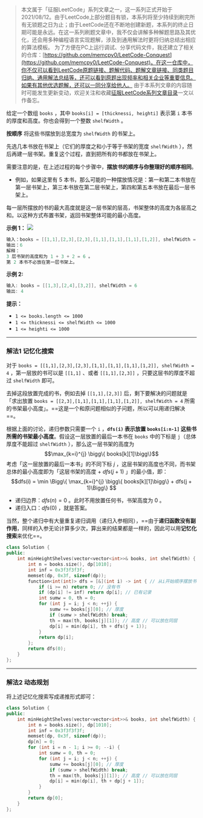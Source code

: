 > 本文属于「征服LeetCode」系列文章之一，这一系列正式开始于2021/08/12。由于LeetCode上部分题目有锁，本系列将至少持续到刷完所有无锁题之日为止；由于LeetCode还在不断地创建新题，本系列的终止日期可能是永远。在这一系列刷题文章中，我不仅会讲解多种解题思路及其优化，还会用多种编程语言实现题解，涉及到通用解法时更将归纳总结出相应的算法模板。
> <b></b>
> 为了方便在PC上运行调试、分享代码文件，我还建立了相关的仓库：[https://github.com/memcpy0/LeetCode-Conquest](https://github.com/memcpy0/LeetCode-Conquest)。在这一仓库中，你不仅可以看到LeetCode原题链接、题解代码、题解文章链接、同类题目归纳、通用解法总结等，还可以看到原题出现频率和相关企业等重要信息。如果有其他优选题解，还可以一同分享给他人。
> <b></b>
> 由于本系列文章的内容随时可能发生更新变动，欢迎关注和收藏[征服LeetCode系列文章目录](https://memcpy0.blog.csdn.net/article/details/119656559)一文以作备忘。

给定一个数组 `books` ，其中 `books[i] = [thicknessi, heighti]` 表示第 `i` 本书的厚度和高度。你也会得到一个整数 `shelfWidth` 。

**按顺序** 将这些书摆放到总宽度为 `shelfWidth` 的书架上。

先选几本书放在书架上（它们的厚度之和小于等于书架的宽度 `shelfWidth` ），然后再建一层书架。重复这个过程，直到把所有的书都放在书架上。

需要注意的是，在上述过程的每个步骤中，**摆放书的顺序与你整理好的顺序相同**。
- 例如，如果这里有 5 本书，那么可能的一种摆放情况是：第一和第二本书放在第一层书架上，第三本书放在第二层书架上，第四和第五本书放在最后一层书架上。

每一层所摆放的书的最大高度就是这一层书架的层高，书架整体的高度为各层高之和。以这种方式布置书架，返回书架整体可能的最小高度。

**示例 1：**
![](https://assets.leetcode.com/uploads/2019/06/24/shelves.png)
```java
输入：books = [[1,1],[2,3],[2,3],[1,1],[1,1],[1,1],[1,2]], shelfWidth = 4
输出：6
解释：
3 层书架的高度和为 1 + 3 + 2 = 6 。
第 2 本书不必放在第一层书架上。
```
**示例 2:**
```java
输入: books = [[1,3],[2,4],[3,2]], shelfWidth = 6
输出: 4
```
**提示：**
-   `1 <= books.length <= 1000`
-   `1 <= thicknessi <= shelfWidth <= 1000`
-   `1 <= heighti <= 1000`

---
### 解法1 记忆化搜索
对于 `books = [[1,1],[2,3],[2,3],[1,1],[1,1],[1,1],[1,2]], shelfWidth = 4` ，第一层放的书可以是 `[[1,1]` 、或者 `[[1,1],[2,3]]` ，只要这层书的厚度不超过 `shelfWidth` 即可。

去掉这段放置完成的书，例如去掉 `[[1,1],[2,3]]` 后，剩下要解决的问题就是「求出放置 `books = [[2,3],[1,1],[1,1],[1,1],[1,2]], shelfWidth = 4` 所需的书架最小高度」。==这是一个和原问题相似的子问题，所以可以用递归解决==。

根据上面的讨论，递归参数只需要一个 `i` ，**`dfs(i)` 表示放置 `books[i:n-1]` 这些书所需的书架最小高度**。假设这一层放置的最后一本书在 `books` 中的下标是 `j`（总体厚度不能超过 `shelfWidth` ），那么这一层书架的高度为$$\max_{k=i}^{j} \bigg\{ books[k][1]\bigg\}$$
考虑「这一层放置的最后一本书」的不同下标 $j$ ，这层书架的高度也不同，而书架总体的最小高度即为「这层书架的高度 + $dfs(j + 1)$ 」的最小值，即：
$$dfs(i) = \min \Bigg\{ \max_{k=i}^{j} \bigg\{ books[k][1]\bigg\} + dfs(j + 1)\Bigg\} $$
- 递归边界：$dfs(n) = 0$ 。此时不用放置任何书，书架高度为 $0$ 。
- 递归入口：$dfs(0)$ ，就是答案。
 
 当然，整个递归中有大量重复递归调用（递归入参相同），==由于**递归函数没有副作用**，同样的入参无论计算多少次，算出来的结果都是一样的，因此可以用**记忆化搜索**来优化==。
```cpp
class Solution {
public:
    int minHeightShelves(vector<vector<int>>& books, int shelfWidth) { 
        int n = books.size(), dp[1010];
        int inf = 0x3f3f3f3f;
        memset(dp, 0x3f, sizeof(dp));
        function<int(int)> dfs = [&](int i) -> int { // 从i开始顺序摆放书,得到的最小书架高度
            if (i >= n) return 0; // 没有书
            if (dp[i] != inf) return dp[i]; // 已有记录
            int sumw = 0, th = 0;
            for (int j = i; j < n; ++j) {
                sumw += books[j][0]; // 厚度
                if (sumw > shelfWidth) break;
                th = max(th, books[j][1]); // 高度 // 可以放在同层
                dp[i] = min(dp[i], th + dfs(j + 1));
            }
            return dp[i];
        };
        return dfs(0);
    }
};
```

---
### 解法2 动态规划
将上述记忆化搜索写成递推形式即可：
```cpp
class Solution {
public:
    int minHeightShelves(vector<vector<int>>& books, int shelfWidth) { 
        int n = books.size(), dp[1010];
        int inf = 0x3f3f3f3f;
        memset(dp, 0x3f, sizeof(dp));
        dp[n] = 0;
        for (int i = n - 1; i >= 0; --i) {
            int sumw = 0, th = 0;
            for (int j = i; j < n; ++j) { 
                sumw += books[j][0]; // 厚度
                if (sumw > shelfWidth) break;
                th = max(th, books[j][1]); // 高度 // 可以放在同层
                dp[i] = min(dp[i], th + dp[j + 1]);
            }
        }
        return dp[0];
    }
};
```